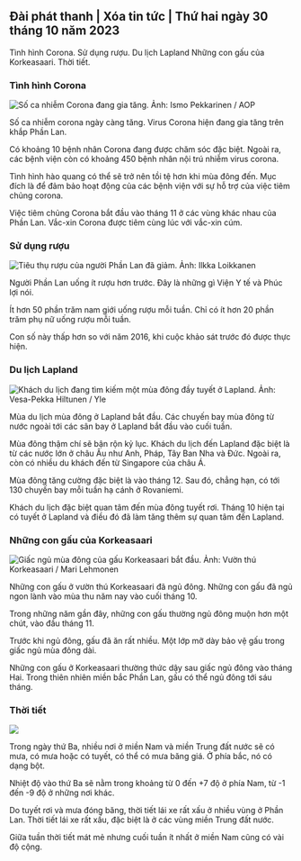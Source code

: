 ## Đài phát thanh \| Xóa tin tức \| Thứ hai ngày 30 tháng 10 năm 2023

Tình hình Corona. Sử dụng rượu. Du lịch Lapland Những con gấu của Korkeasaari. Thời tiết.

### Tình hình Corona

![Số ca nhiễm Corona đang gia tăng. Ảnh: Ismo Pekkarinen / AOP](https://images.cdn.yle.fi/image/upload/c_crop,h_1992,w_3543,x_0,y_232/ar_1.7777777777777777,c_fill,g_faces,h_675,w_1200/dpr_1.0/q_auto:eco/f_auto/fl_lossy/v1698673937/39-1193332653fb40a9c4a2)

Số ca nhiễm corona ngày càng tăng. Virus Corona hiện đang gia tăng trên khắp Phần Lan.

Có khoảng 10 bệnh nhân Corona đang được chăm sóc đặc biệt. Ngoài ra, các bệnh viện còn có khoảng 450 bệnh nhân nội trú nhiễm virus corona.

Tình hình hào quang có thể sẽ trở nên tồi tệ hơn khi mùa đông đến. Mục đích là để đảm bảo hoạt động của các bệnh viện với sự hỗ trợ của việc tiêm chủng corona.

Việc tiêm chủng Corona bắt đầu vào tháng 11 ở các vùng khác nhau của Phần Lan. Vắc-xin Corona được tiêm cùng lúc với vắc-xin cúm.

### Sử dụng rượu

![Tiêu thụ rượu của người Phần Lan đã giảm. Ảnh: Ilkka Loikkanen](https://images.cdn.yle.fi/image/upload/c_crop,h_2160,w_3840,x_0,y_325/ar_1.7777777777777777,c_fill,g_faces,h_675,w_1200/dpr_1.0/q_auto:sinhthái/f_auto/fl_lossy/v1682602904/39-1105424644a7b35b4046)

Người Phần Lan uống ít rượu hơn trước. Đây là những gì Viện Y tế và Phúc lợi nói.

Ít hơn 50 phần trăm nam giới uống rượu mỗi tuần. Chỉ có ít hơn 20 phần trăm phụ nữ uống rượu mỗi tuần.

Con số này thấp hơn so với năm 2016, khi cuộc khảo sát trước đó được thực hiện.

### Du lịch Lapland

![Khách du lịch đang tìm kiếm một mùa đông đầy tuyết ở Lapland. Ảnh: Vesa-Pekka Hiltunen / Yle](https://images.cdn.yle.fi/image/upload/c_crop,h_3375,w_6000,x_0,y_473/ar_1.7777777777777777,c_fill,g_faces,h_675,w_1200/dpr_1.0/q_auto:eco/f_auto/fl_lossy/v1673250132/39-105687963bbc441bd57b)

Mùa du lịch mùa đông ở Lapland bắt đầu. Các chuyến bay mùa đông từ nước ngoài tới các sân bay ở Lapland bắt đầu vào cuối tuần.

Mùa đông thậm chí sẽ bận rộn kỷ lục. Khách du lịch đến Lapland đặc biệt là từ các nước lớn ở châu Âu như Anh, Pháp, Tây Ban Nha và Đức. Ngoài ra, còn có nhiều du khách đến từ Singapore của châu Á.

Mùa đông tăng cường đặc biệt là vào tháng 12. Sau đó, chẳng hạn, có tới 130 chuyến bay mỗi tuần hạ cánh ở Rovaniemi.

Khách du lịch đặc biệt quan tâm đến mùa đông tuyết rơi. Tháng 10 hiện tại có tuyết ở Lapland và điều đó đã làm tăng thêm sự quan tâm đến Lapland.

### Những con gấu của Korkeasaari

![Giấc ngủ mùa đông của gấu Korkeasaari bắt đầu. Ảnh: Vườn thú Korkeasaari / Mari Lehmonen](https://images.cdn.yle.fi/image/upload/c_crop,h_3239,w_5759,x_0,y_0/ar_1.7777777777777777,c_fill,g_faces,h_675,w_1200/dpr_1.0/q_auto:eco/f_auto/fl_lossy/v1698664391/39-1193141653f687431ff4)

Những con gấu ở vườn thú Korkeasaari đã ngủ đông. Những con gấu đã ngủ ngon lành vào mùa thu năm nay vào cuối tháng 10.

Trong những năm gần đây, những con gấu thường ngủ đông muộn hơn một chút, vào đầu tháng 11.

Trước khi ngủ đông, gấu đã ăn rất nhiều. Một lớp mỡ dày bảo vệ gấu trong giấc ngủ mùa đông dài.

Những con gấu ở Korkeasaari thường thức dậy sau giấc ngủ đông vào tháng Hai. Trong thiên nhiên miền bắc Phần Lan, gấu có thể ngủ đông tới sáu tháng.

### Thời tiết

![](https://images.cdn.yle.fi/image/upload/c_crop,h_1080,w_1919,x_0,y_0/ar_1.7777777777777777,c_fill,g_faces,h_675,w_1200/dpr_1.0/q_auto:eco/f_auto/fl_lossy/v1698681609/39-1193390653fd2ed08682)

Trong ngày thứ Ba, nhiều nơi ở miền Nam và miền Trung đất nước sẽ có mưa, có mưa hoặc có tuyết, có thể có mưa băng giá. Ở phía bắc, nó có dạng bột.

Nhiệt độ vào thứ Ba sẽ nằm trong khoảng từ 0 đến +7 độ ở phía Nam, từ -1 đến -9 độ ở những nơi khác.

Do tuyết rơi và mưa đóng băng, thời tiết lái xe rất xấu ở nhiều vùng ở Phần Lan. Thời tiết lái xe rất xấu, đặc biệt là ở các vùng miền Trung đất nước.

Giữa tuần thời tiết mát mẻ nhưng cuối tuần ít nhất ở miền Nam cũng có vài độ cộng.